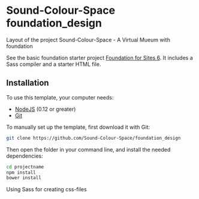 # Sound-Colour-Space foundation_design

Layout of the project Sound-Colour-Space - A Virtual Mueum with foundation

See the basic foundation starter project [Foundation for Sites 6](http://foundation.zurb.com/sites). It includes a Sass compiler and a starter HTML file.

## Installation

To use this template, your computer needs:

- [NodeJS](https://nodejs.org/en/) (0.12 or greater)
- [Git](https://git-scm.com/)

To manually set up the template, first download it with Git:

```bash
git clone https://github.com/Sound-Colour-Space/foundation_design
```

Then open the folder in your command line, and install the needed dependencies:

```bash
cd projectname
npm install
bower install
```

Using Sass for creating css-files




